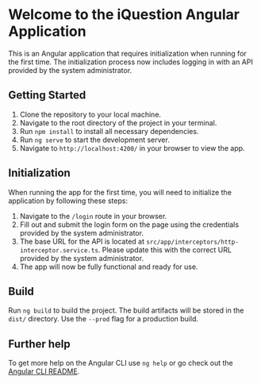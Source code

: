 # Welcome to the iQuestion Angular Application

This is an Angular application that requires initialization when running for the first time. The initialization process now includes logging in with an API provided by the system administrator.

## Getting Started

1. Clone the repository to your local machine.
2. Navigate to the root directory of the project in your terminal.
3. Run `npm install` to install all necessary dependencies.
4. Run `ng serve` to start the development server.
5. Navigate to `http://localhost:4200/` in your browser to view the app.

## Initialization

When running the app for the first time, you will need to initialize the application by following these steps:
1. Navigate to the `/login` route in your browser.
2. Fill out and submit the login form on the page using the credentials provided by the system administrator.
3. The base URL for the API is located at `src/app/interceptors/http-interceptor.service.ts`. Please update this with the correct URL provided by the system administrator.
4. The app will now be fully functional and ready for use.

## Build

Run `ng build` to build the project. The build artifacts will be stored in the `dist/` directory. Use the `--prod` flag for a production build.

## Further help

To get more help on the Angular CLI use `ng help` or go check out the [Angular CLI README](https://github.com/angular/angular-cli/blob/master/README.md).
